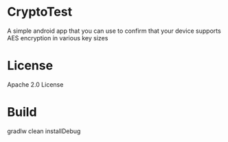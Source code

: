 # CryptoTest
A simple android app that you can use to confirm that your device supports AES encryption in various key sizes


# License
Apache 2.0 License


# Build 

gradlw clean installDebug

